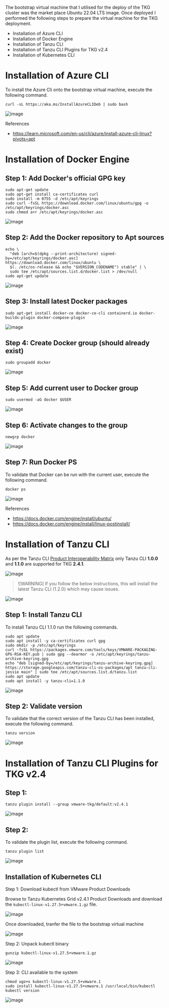 The bootstrap virtual machine that I utilised for the deploy of the TKG cluster was the market place Ubuntu 22.04 LTS image. Once deployed I performed the following steps to prepare the virtual machine for the TKG deployment.

- Installation of Azure CLI
- Installation of Docker Engine
- Installation of Tanzu CLI
- Installation of Tanzu CLI Plugins for TKG v2.4
- Installation of Kubernetes CLI



# Installation of Azure CLI

To install the Azure Cli onto the bootstrap virtual machine, execute the following command.

```
curl -sL https://aka.ms/InstallAzureCLIDeb | sudo bash
```

![image](img/AZCliInstall.png)


References<br>
- https://learn.microsoft.com/en-us/cli/azure/install-azure-cli-linux?pivots=apt

# Installation of Docker Engine

## Step 1: Add Docker's official GPG key
```
sudo apt-get update
sudo apt-get install ca-certificates curl
sudo install -m 0755 -d /etc/apt/keyrings
sudo curl -fsSL https://download.docker.com/linux/ubuntu/gpg -o /etc/apt/keyrings/docker.asc
sudo chmod a+r /etc/apt/keyrings/docker.asc
```
![image](img/Docker-S1.png)

## Step 2: Add the Docker repository to Apt sources
```
echo \
  "deb [arch=$(dpkg --print-architecture) signed-by=/etc/apt/keyrings/docker.asc] https://download.docker.com/linux/ubuntu \
  $(. /etc/os-release && echo "$VERSION_CODENAME") stable" | \
  sudo tee /etc/apt/sources.list.d/docker.list > /dev/null
sudo apt-get update
```
![image](img/Docker-S2.png)

## Step 3: Install latest Docker packages

```
sudo apt-get install docker-ce docker-ce-cli containerd.io docker-buildx-plugin docker-compose-plugin
```
![image](img/Docker-S3.png)

## Step 4: Create Docker group (should already exist)
```
sudo groupadd docker
```
![image](img/Docker-S4.png)

## Step 5: Add current user to Docker group
```
sudo usermod -aG docker $USER
```

![image](img/Docker-S5.png)

## Step 6: Activate changes to the group
```
newgrp docker
```
![image](img/Docker-S6.png)

## Step 7: Run Docker PS
To validate that Docker can be run with the current user, execute the following command.
```
docker ps
```
![image](img/Docker-S7.png)

References<br>
- https://docs.docker.com/engine/install/ubuntu/
- https://docs.docker.com/engine/install/linux-postinstall/

# Installation of Tanzu CLI

As per the Tanzu CLI [Product Interoperability Matrix](https://interopmatrix.vmware.com/Interoperability?col=1772,&row=0,) only Tanzu CLI **1.0.0** and **1.1.0** are supported for TKG **2.4.1**.

![image](img/TanzuCliMatrix.png)

> ![WARNING]
>If you follow the below instructions, this will install the latest Tanzu CLI (1.2.0) which may cause issues.

![image](img/TanzuCli-LatestVersion.png)

## Step 1: Install Tanzu CLI
To install Tanzu CLI 1.1.0 run the following commands.

```
sudo apt update
sudo apt install -y ca-certificates curl gpg
sudo mkdir -p /etc/apt/keyrings
curl -fsSL https://packages.vmware.com/tools/keys/VMWARE-PACKAGING-GPG-RSA-KEY.pub | sudo gpg --dearmor -o /etc/apt/keyrings/tanzu-archive-keyring.gpg
echo "deb [signed-by=/etc/apt/keyrings/tanzu-archive-keyring.gpg] https://storage.googleapis.com/tanzu-cli-os-packages/apt tanzu-cli-jessie main" | sudo tee /etc/apt/sources.list.d/tanzu.list
sudo apt update
sudo apt install -y tanzu-cli=1.1.0
```
![image](img/TanzuCliInstall.png)

## Step 2: Validate version
To validate that the correct version of the Tanzu CLI has been installed, execute the following command.
```
tanzu version
```
![image](img/TanzuCliVersion.png)

# Installation of Tanzu CLI Plugins for TKG v2.4

## Step 1:
```
tanzu plugin install --group vmware-tkg/default:v2.4.1
```
![image](img/TanzuCliPlugin.png)

## Step 2:
To validate the plugin list, execute the following command.
```
tanzu plugin list
```
![image](img/TanzuPluginList.png)

## Installation of Kubernetes CLI

Step 1: Download kubectl from VMware Product Downloads

Browse to Tanzu Kubernetes Grid v2.4.1 Product Downloads and download the `kubectl-linux-v1.27.5+vmware.1.gz` file.

![image](img/VMwareKubeCtl.png)

Once downloaded, tranfer the file to the bootstrap virtual machine

![image](img/kubectlgz.png)

Step 2: Unpack kubectl binary

```
gunzip kubectl-linux-v1.27.5+vmware.1.gz
```
![image](img/kubectl-gunzip.png)

Step 3: CLI available to the system

```
chmod ugo+x kubectl-linux-v1.27.5+vmware.1
sudo install kubectl-linux-v1.27.5+vmware.1 /usr/local/bin/kubectl
kubectl version
```
![image](img/kubectlinstall.png)
